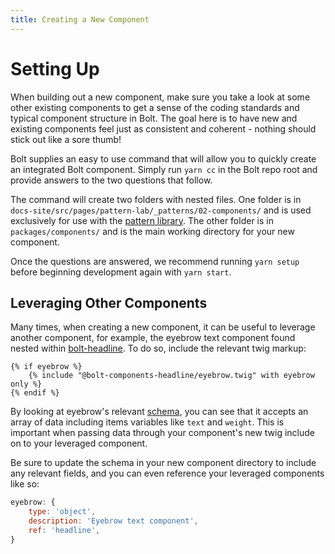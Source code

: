 ```yaml
---
title: Creating a New Component
---
```


# Setting Up

When building out a new component, make sure you take a look at some other existing components to get a sense of the coding standards and typical component structure in Bolt. The goal here is to have new and existing components feel just as consistent and coherent - nothing should stick out like a sore thumb!

Bolt supplies an easy to use command that will allow you to quickly create an integrated Bolt component. Simply run `yarn cc` in the Bolt repo root and provide answers to the two questions that follow.

The command will create two folders with nested files. One folder is in `docs-site/src/pages/pattern-lab/_patterns/02-components/` and is used exclusively for use with the [pattern library](https://boltdesignsystem.com/pattern-lab/?p=components-overview). The other folder is in `packages/components/` and is the main working directory for your new component.

Once the questions are answered, we recommend running `yarn setup` before beginning development again with `yarn start`.

## Leveraging Other Components

Many times, when creating a new component, it can be useful to leverage another component, for example, the eyebrow text component found nested within [bolt-headline](https://boltdesignsystem.com/pattern-lab/?p=viewall-components-headline). To do so, include the relevant twig markup:

```twig
{% if eyebrow %}
    {% include "@bolt-components-headline/eyebrow.twig" with eyebrow only %}
{% endif %}
```

By looking at eyebrow's relevant [schema](https://boltdesignsystem.com/pattern-lab/?p=viewall-components-headline), you can see that it accepts an array of data including items variables like `text` and `weight`. This is important when passing data through your component's new twig include on to your leveraged component.

Be sure to update the schema in your new component directory to include any relevant fields, and you can even reference your leveraged components like so:

```js
eyebrow: {
    type: 'object',
    description: 'Eyebrow text component',
    ref: 'headline',
}
```
